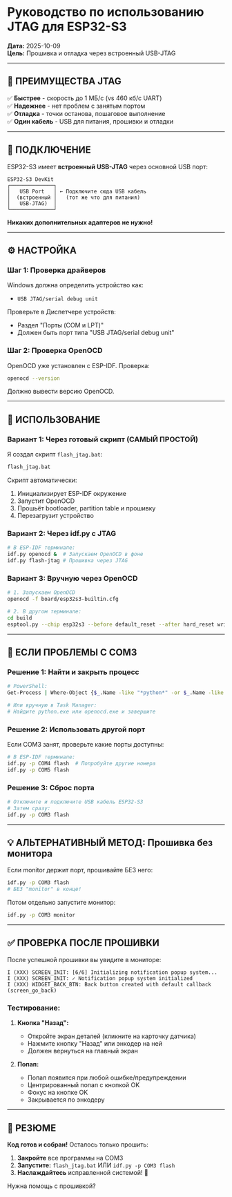 # Руководство по использованию JTAG для ESP32-S3

**Дата:** 2025-10-09  
**Цель:** Прошивка и отладка через встроенный USB-JTAG

---

## 🎯 ПРЕИМУЩЕСТВА JTAG

✅ **Быстрее** - скорость до 1 МБ/с (vs 460 кб/с UART)  
✅ **Надежнее** - нет проблем с занятым портом  
✅ **Отладка** - точки останова, пошаговое выполнение  
✅ **Один кабель** - USB для питания, прошивки и отладки  

---

## 🔌 ПОДКЛЮЧЕНИЕ

ESP32-S3 имеет **встроенный USB-JTAG** через основной USB порт:

```
ESP32-S3 DevKit
┌──────────────┐
│   USB Port   │ ← Подключите сюда USB кабель
│  (встроенный │   (тот же что для питания)
│   USB-JTAG)  │
└──────────────┘
```

**Никаких дополнительных адаптеров не нужно!**

---

## ⚙️ НАСТРОЙКА

### Шаг 1: Проверка драйверов

Windows должна определить устройство как:
- `USB JTAG/serial debug unit`

Проверьте в Диспетчере устройств:
- Раздел "Порты (COM и LPT)"
- Должен быть порт типа "USB JTAG/serial debug unit"

### Шаг 2: Проверка OpenOCD

OpenOCD уже установлен с ESP-IDF. Проверка:

```bash
openocd --version
```

Должно вывести версию OpenOCD.

---

## 🚀 ИСПОЛЬЗОВАНИЕ

### Вариант 1: Через готовый скрипт (САМЫЙ ПРОСТОЙ)

Я создал скрипт `flash_jtag.bat`:

```bash
flash_jtag.bat
```

Скрипт автоматически:
1. Инициализирует ESP-IDF окружение
2. Запустит OpenOCD
3. Прошьёт bootloader, partition table и прошивку
4. Перезагрузит устройство

### Вариант 2: Через idf.py с JTAG

```bash
# В ESP-IDF терминале:
idf.py openocd &  # Запускаем OpenOCD в фоне
idf.py flash-jtag # Прошивка через JTAG
```

### Вариант 3: Вручную через OpenOCD

```bash
# 1. Запускаем OpenOCD
openocd -f board/esp32s3-builtin.cfg

# 2. В другом терминале:
cd build
esptool.py --chip esp32s3 --before default_reset --after hard_reset write_flash @flash_args
```

---

## 🐛 ЕСЛИ ПРОБЛЕМЫ С COM3

### Решение 1: Найти и закрыть процесс

```bash
# PowerShell:
Get-Process | Where-Object {$_.Name -like "*python*" -or $_.Name -like "*openocd*"} | Stop-Process

# Или вручную в Task Manager:
# Найдите python.exe или openocd.exe и завершите
```

### Решение 2: Использовать другой порт

Если COM3 занят, проверьте какие порты доступны:

```bash
# В ESP-IDF терминале:
idf.py -p COM4 flash  # Попробуйте другие номера
idf.py -p COM5 flash
```

### Решение 3: Сброс порта

```bash
# Отключите и подключите USB кабель ESP32-S3
# Затем сразу:
idf.py -p COM3 flash
```

---

## 💡 АЛЬТЕРНАТИВНЫЙ МЕТОД: Прошивка без монитора

Если monitor держит порт, прошивайте БЕЗ него:

```bash
idf.py -p COM3 flash
# БЕЗ "monitor" в конце!
```

Потом отдельно запустите монитор:

```bash
idf.py -p COM3 monitor
```

---

## ✅ ПРОВЕРКА ПОСЛЕ ПРОШИВКИ

После успешной прошивки вы увидите в мониторе:

```
I (XXX) SCREEN_INIT: [6/6] Initializing notification popup system...
I (XXX) SCREEN_INIT: ✓ Notification popup system initialized
I (XXX) WIDGET_BACK_BTN: Back button created with default callback (screen_go_back)
```

### Тестирование:

1. **Кнопка "Назад":**
   - Откройте экран деталей (кликните на карточку датчика)
   - Нажмите кнопку "Назад" или энкодер на ней
   - Должен вернуться на главный экран

2. **Попап:**
   - Попап появится при любой ошибке/предупреждении
   - Центрированный попап с кнопкой OK
   - Фокус на кнопке OK
   - Закрывается по энкодеру

---

## 📝 РЕЗЮМЕ

**Код готов и собран!** Осталось только прошить:

1. **Закройте** все программы на COM3
2. **Запустите:** `flash_jtag.bat` ИЛИ `idf.py -p COM3 flash`
3. **Наслаждайтесь** исправленной системой! 🎉

Нужна помощь с прошивкой?

